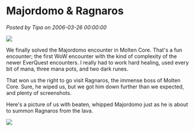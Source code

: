 # Majordomo &amp; Ragnaros

*Posted by Tipa on 2006-03-26 00:00:00*

![](../images/ragnaros.jpg)

We finally solved the Majordomo encounter in Molten Core. That's a fun encounter; the first WoW encounter with the kind of complexity of the newer EverQuest encounters. I really had to work hard healing, used every bit of mana, three mana pots, and two dark runes.

That won us the right to go visit Ragnaros, the immense boss of Molten Core. Sure, he wiped us, but we got him down further than we expected, and plenty of screenshots.

Here's a picture of us with beaten, whipped Majordomo just as he is about to summon Ragnaros from the lava.

![](../images/majordomo.jpg)
